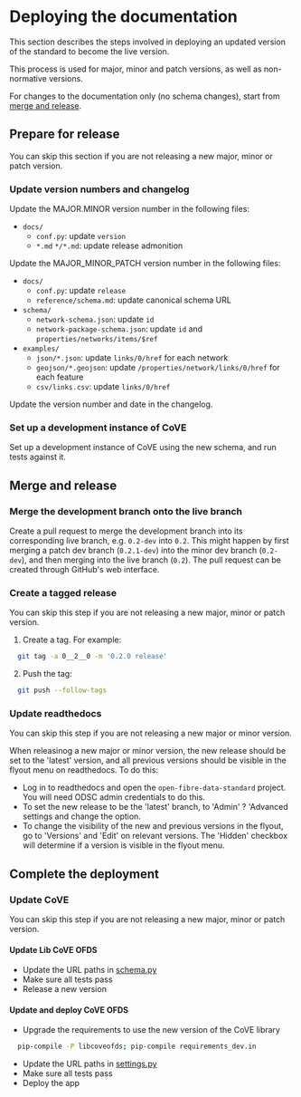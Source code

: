 # Deploying the documentation

This section describes the steps involved in deploying an updated version of the standard to become the live version.

This process is used for major, minor and patch versions, as well as non-normative versions.

For changes to the documentation only (no schema changes), start from [merge and release](#merge-and-release).

## Prepare for release

You can skip this section if you are not releasing a new major, minor or patch version.

### Update version numbers and changelog

Update the MAJOR.MINOR version number in the following files:

* `docs/`
  * `conf.py`: update `version`
  * `*.md` `*/*.md`: update release admonition

Update the MAJOR_MINOR_PATCH version number in the following files:

* `docs/`
  * `conf.py`: update `release`
  * `reference/schema.md`: update canonical schema URL
* `schema/`
  * `network-schema.json`: update `id`
  * `network-package-schema.json`: update `id` and `properties/networks/items/$ref`
* `examples/`
  * `json/*.json`: update `links/0/href` for each network
  * `geojson/*.geojson`: update `/properties/network/links/0/href` for each feature
  * `csv/links.csv`: update `links/0/href`

Update the version number and date in the changelog.

### Set up a development instance of CoVE

Set up a development instance of CoVE using the new schema, and run tests against it.

## Merge and release

### Merge the development branch onto the live branch

Create a pull request to merge the development branch into its corresponding live branch, e.g. `0.2-dev` into `0.2`. This might happen by first merging a patch dev branch (`0.2.1-dev`) into the minor dev branch (`0.2-dev`), and then merging into the live branch (`0.2`). The pull request can be created through GitHub's web interface.

### Create a tagged release

You can skip this step if you are not releasing a new major, minor or patch version.

1. Create a tag. For example:

```bash
  git tag -a 0__2__0 -m '0.2.0 release'
```

2. Push the tag:

```bash
  git push --follow-tags
```

### Update readthedocs

You can skip this step if you are not releasing a new major or minor version.

When releasinog a new major or minor version, the new release should be set to the 'latest' version, and all previous versions should be visible in the flyout menu on readthedocs. To do this:

- Log in to readthedocs and open the `open-fibre-data-standard` project. You will need ODSC admin credentials to do this.
- To set the new release to be the 'latest' branch, to 'Admin' ? 'Advanced settings and change the option.
- To change the visibility of the new and previous versions in the flyout, go to 'Versions' and 'Edit' on relevant versions. The 'Hidden' checkbox will determine if a version is visible in the flyout menu.
## Complete the deployment

### Update CoVE

You can skip this step if you are not releasing a new major, minor or patch version.

#### Update Lib CoVE OFDS

- Update the URL paths in [schema.py](https://github.com/Open-Telecoms-Data/lib-cove-ofds/blob/main/libcoveofds/schema.py)
- Make sure all tests pass
- Release a new version

#### Update and deploy CoVE OFDS

- Upgrade the requirements to use the new version of the CoVE library

```bash
  pip-compile -P libcoveofds; pip-compile requirements_dev.in
```
- Update the URL paths in [settings.py](https://github.com/Open-Telecoms-Data/cove-ofds/blob/live/cove_project/settings.py)
- Make sure all tests pass
- Deploy the app
